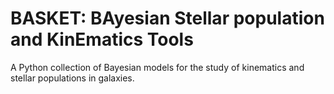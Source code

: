 # BASKET: BAyesian Stellar population and KinEmatics Tools

A Python collection of Bayesian models for the study of kinematics and stellar populations in galaxies.